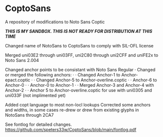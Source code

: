 # CoptoSans
A repository of modifications to Noto Sans Coptic

***THIS IS MY SANDBOX. THIS IS NOT READY FOR DISTRIBUTION AT THIS TIME***

Changed name of NotoSans to CoptoSans to comply with SIL-OFL license

Merged uni03E2 through uni03FF, uni2C80 through uni2CFF and uniFE2x to Noto Sans 2.004

Changed anchor points to be consistant with Noto Sans Regular
· Changed or merged the following anchors:
· · Changed Anchor-1 to Anchor-epact.coptic
· · Changed Anchor-5 to Anchor-overline.coptic
· · Anchor-6 to Anchor-0
· · Anchor-0 to Anchor-1
· · Merged Anchor-3 and Anchor-4 with Anchor-2
· · Anchor 5 to Anchor-overline.coptic for use with uni0305 and uni033F (not implimented yet)

Added copt <dflt> language to most non-locl lookups
Corrected some anchors and widths, in some cases re-drew or drew from existing glyphs in NotoSans through 2CA7

See fontlog for detailed changes.
https://github.com/speters33w/CoptoSans/blob/main/fontlog.pdf
